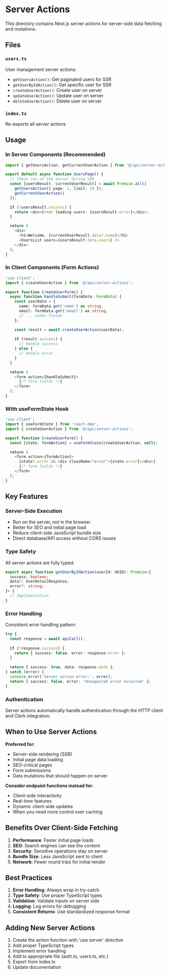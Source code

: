# Server Actions

This directory contains Next.js server actions for server-side data fetching and mutations.

## Files

### `users.ts`
User management server actions:
- `getUsersAction()`: Get paginated users for SSR
- `getUserByIdAction()`: Get specific user for SSR
- `createUserAction()`: Create user on server
- `updateUserAction()`: Update user on server
- `deleteUserAction()`: Delete user on server
### `index.ts`
Re-exports all server actions

## Usage

### In Server Components (Recommended)
```typescript
import { getUsersAction, getCurrentUserAction } from '@/api/server-actions';

export default async function UsersPage() {
  // These run on the server during SSR
  const [usersResult, currentUserResult] = await Promise.all([
    getUsersAction({ page: 1, limit: 10 }),
    getCurrentUserAction()
  ]);

  if (!usersResult.success) {
    return <div>Error loading users: {usersResult.error}</div>;
  }

  return (
    <div>
      <h1>Welcome, {currentUserResult.data?.name}</h1>
      <UsersList users={usersResult.data.users} />
    </div>
  );
}
```

### In Client Components (Form Actions)
```typescript
'use client';
import { createUserAction } from '@/api/server-actions';

export function CreateUserForm() {
  async function handleSubmit(formData: FormData) {
    const userData = {
      name: formData.get('name') as string,
      email: formData.get('email') as string,
      // ... other fields
    };

    const result = await createUserAction(userData);
    
    if (result.success) {
      // Handle success
    } else {
      // Handle error
    }
  }

  return (
    <form action={handleSubmit}>
      {/* form fields */}
    </form>
  );
}
```

### With useFormState Hook
```typescript
'use client';
import { useFormState } from 'react-dom';
import { createUserAction } from '@/api/server-actions';

export function CreateUserForm() {
  const [state, formAction] = useFormState(createUserAction, null);

  return (
    <form action={formAction}>
      {state?.error && <div className="error">{state.error}</div>}
      {/* form fields */}
    </form>
  );
}
```

## Key Features

### Server-Side Execution
- Run on the server, not in the browser
- Better for SEO and initial page load
- Reduce client-side JavaScript bundle size
- Direct database/API access without CORS issues

### Type Safety
All server actions are fully typed:
```typescript
export async function getUserByIdAction(userId: UUID): Promise<{
  success: boolean;
  data?: UserDetailResponse;
  error?: string;
}> {
  // Implementation
}
```

### Error Handling
Consistent error handling pattern:
```typescript
try {
  const response = await apiCall();
  
  if (!response.success) {
    return { success: false, error: response.error };
  }
  
  return { success: true, data: response.data };
} catch (error) {
  console.error('Server action error:', error);
  return { success: false, error: 'Unexpected error occurred' };
}
```

### Authentication
Server actions automatically handle authentication through the HTTP client and Clerk integration.

## When to Use Server Actions

**Preferred for:**
- Server-side rendering (SSR)
- Initial page data loading
- SEO-critical pages
- Form submissions
- Data mutations that should happen on server

**Consider endpoint functions instead for:**
- Client-side interactivity
- Real-time features
- Dynamic client-side updates
- When you need more control over caching

## Benefits Over Client-Side Fetching

1. **Performance**: Faster initial page loads
2. **SEO**: Search engines can see the content
3. **Security**: Sensitive operations stay on server
4. **Bundle Size**: Less JavaScript sent to client
5. **Network**: Fewer round trips for initial render

## Best Practices

1. **Error Handling**: Always wrap in try-catch
2. **Type Safety**: Use proper TypeScript types
3. **Validation**: Validate inputs on server side
4. **Logging**: Log errors for debugging
5. **Consistent Returns**: Use standardized response format

## Adding New Server Actions

1. Create the action function with 'use server' directive
2. Add proper TypeScript types
3. Implement error handling
4. Add to appropriate file (auth.ts, users.ts, etc.)
5. Export from index.ts
6. Update documentation